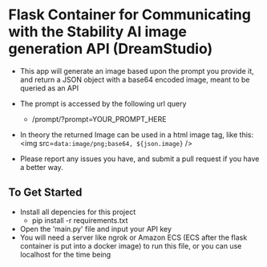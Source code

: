 # Flask Container for Communicating with the Stability AI image generation API (DreamStudio)

* This app will generate an image based upon the prompt you provide it, and return a JSON object with a base64 encoded image, meant to be queried as an API
* The prompt is accessed by the following url query
    * /prompt/?prompt=YOUR_PROMPT_HERE
* In theory the returned Image can be used in a html image tag, like this: <img src=`data:image/png;base64, ${json.image}` />

* Please report any issues you have, and submit a pull request if you have a better way.

## To Get Started

* Install all depencies for this project
    * pip install -r requirements.txt
* Open the 'main.py' file and input your API key
* You will need a server like ngrok or Amazon ECS (ECS after the flask container is put into a docker image) to run this file, or you can use localhost for the time being
